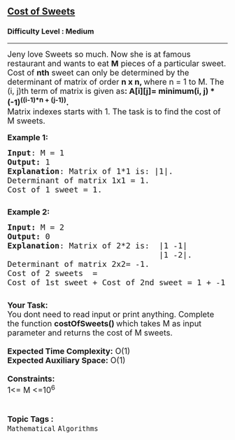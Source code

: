 <h2><a href="https://www.geeksforgeeks.org/problems/cost-of-sweets0042/1">Cost of Sweets</a></h2><h3>Difficulty Level : Medium</h3><hr><div class="problems_problem_content__Xm_eO"><p><span style="font-size:18px">Jeny love Sweets&nbsp;so much. Now she is at famous restaurant and wants to eat <strong>M</strong>&nbsp;pieces of a particular&nbsp;sweet. Cost of <strong>nth</strong>&nbsp;sweet&nbsp;can only be determined by the determinant of matrix of order&nbsp;<strong>n</strong><strong>&nbsp;x n, </strong>where n&nbsp;=&nbsp;1 to M. The (i, j)th term of matrix is given as<strong>: A[i][j]= minimum(i, j) *(-1)<sup>((i-1)*n + (j-1))</sup>.</strong><br>
Matrix indexes starts with 1. The task is to&nbsp;find the cost of M sweets.</span><br>
<br>
<span style="font-size:18px"><strong>Example 1:</strong></span></p>

<pre><span style="font-size:18px"><strong>Input</strong>: M = 1
<strong>Output:</strong>&nbsp;1&nbsp;
<strong>Explanation</strong>: Matrix of 1*1 is: |1|.
Determinant of matrix 1x1 = 1.
Cost of 1 sweet&nbsp;= 1.</span><span style="font-size:18px">
</span>
</pre>

<p><span style="font-size:18px"><strong>Example 2:</strong></span></p>

<pre><span style="font-size:18px"><strong>Input: </strong>M = 2
<strong>Output:&nbsp;</strong>0
<strong>Explanation</strong>: Matrix of 2*2 is: &nbsp;|1 -1|
&nbsp;&nbsp; &nbsp; &nbsp; &nbsp; &nbsp; &nbsp; &nbsp; &nbsp; &nbsp; &nbsp; &nbsp; &nbsp; &nbsp;&nbsp;     |1 -2|.
Determinant of matrix 2x2= -1.
Cost of 2 sweets&nbsp; = 
Cost of 1st sweet&nbsp;+ Cost of 2nd sweet&nbsp;= 1 + -1 = 0.</span>
</pre>

<p><br>
<span style="font-size:18px"><strong>Your Task:&nbsp;&nbsp;</strong><br>
You dont need to read input or print anything. Complete the function <strong>costOfSweets()&nbsp;</strong>which takes M&nbsp;as input parameter and returns the cost of M sweets.<br>
<br>
<strong>Expected Time Complexity:</strong> O(1)<br>
<strong>Expected Auxiliary Space:</strong> O(1)<br>
<br>
<strong>Constraints:</strong><br>
1&lt;= M &lt;=10<sup>6</sup></span></p>
</div><br><p><span style=font-size:18px><strong>Topic Tags : </strong><br><code>Mathematical</code>&nbsp;<code>Algorithms</code>&nbsp;